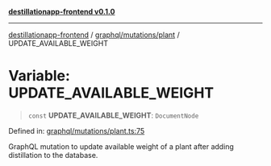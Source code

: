 [**destillationapp-frontend v0.1.0**](../../../../README.md)

***

[destillationapp-frontend](../../../../modules.md) / [graphql/mutations/plant](../README.md) / UPDATE\_AVAILABLE\_WEIGHT

# Variable: UPDATE\_AVAILABLE\_WEIGHT

> `const` **UPDATE\_AVAILABLE\_WEIGHT**: `DocumentNode`

Defined in: [graphql/mutations/plant.ts:75](https://github.com/DestillApp/main/blob/be94b1d93681946bd573e84cd8381ba32cee62b9/frontend/src/graphql/mutations/plant.ts#L75)

GraphQL mutation to update available weight of a plant after adding distillation to the database.
